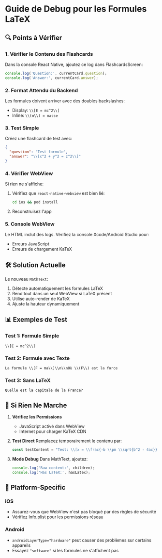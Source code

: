 # Guide de Debug pour les Formules LaTeX

## 🔍 Points à Vérifier

### 1. **Vérifier le Contenu des Flashcards**
Dans la console React Native, ajoutez ce log dans FlashcardsScreen:
```javascript
console.log('Question:', currentCard.question);
console.log('Answer:', currentCard.answer);
```

### 2. **Format Attendu du Backend**
Les formules doivent arriver avec des doubles backslashes:
- Display: `\\[E = mc^2\\]`
- Inline: `\\(m\\) = masse`

### 3. **Test Simple**
Créez une flashcard de test avec:
```json
{
  "question": "Test formule",
  "answer": "\\[x^2 + y^2 = z^2\\]"
}
```

### 4. **Vérifier WebView**
Si rien ne s'affiche:
1. Vérifiez que `react-native-webview` est bien lié:
   ```bash
   cd ios && pod install
   ```
2. Reconstruisez l'app

### 5. **Console WebView**
Le HTML inclut des logs. Vérifiez la console Xcode/Android Studio pour:
- Erreurs JavaScript
- Erreurs de chargement KaTeX

## 🛠 Solution Actuelle

Le nouveau `MathText`:
1. Détecte automatiquement les formules LaTeX
2. Rend tout dans un seul WebView si LaTeX présent
3. Utilise auto-render de KaTeX
4. Ajuste la hauteur dynamiquement

## 📊 Exemples de Test

### Test 1: Formule Simple
```
\\[E = mc^2\\]
```

### Test 2: Formule avec Texte
```
La formule \\[F = ma\\]\\n\\nOù \\(F\\) est la force
```

### Test 3: Sans LaTeX
```
Quelle est la capitale de la France?
```

## 🚨 Si Rien Ne Marche

1. **Vérifiez les Permissions**
   - JavaScript activé dans WebView
   - Internet pour charger KaTeX CDN

2. **Test Direct**
   Remplacez temporairement le contenu par:
   ```javascript
   const testContent = "Test: \\[x = \\frac{-b \\pm \\sqrt{b^2 - 4ac}}{2a}\\]";
   ```

3. **Mode Debug**
   Dans MathText, ajoutez:
   ```javascript
   console.log('Raw content:', children);
   console.log('Has LaTeX:', hasLatex);
   ```

## 📱 Platform-Specific

### iOS
- Assurez-vous que WebView n'est pas bloqué par des règles de sécurité
- Vérifiez Info.plist pour les permissions réseau

### Android
- `androidLayerType="hardware"` peut causer des problèmes sur certains appareils
- Essayez `"software"` si les formules ne s'affichent pas
